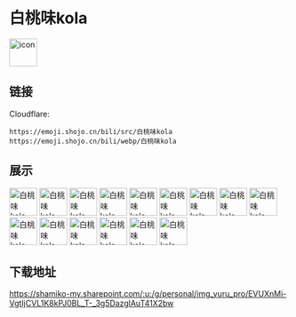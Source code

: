 # 白桃味kola
<img src="https://emoji.shojo.cn/bili/src/白桃味kola/icon.png" width="50" height="50" alt="icon">

## 链接
Cloudflare:
```
https://emoji.shojo.cn/bili/src/白桃味kola
https://emoji.shojo.cn/bili/webp/白桃味kola
```
## 展示
<img src="https://emoji.shojo.cn/bili/src/白桃味kola/白桃味kola-什么？！.png" width="50" height="50" alt="白桃味kola-什么？！">
<img src="https://emoji.shojo.cn/bili/src/白桃味kola/白桃味kola-可爱.png" width="50" height="50" alt="白桃味kola-可爱">
<img src="https://emoji.shojo.cn/bili/src/白桃味kola/白桃味kola-嘿嘿.png" width="50" height="50" alt="白桃味kola-嘿嘿">
<img src="https://emoji.shojo.cn/bili/src/白桃味kola/白桃味kola-震惊.png" width="50" height="50" alt="白桃味kola-震惊">
<img src="https://emoji.shojo.cn/bili/src/白桃味kola/白桃味kola-哭哭.png" width="50" height="50" alt="白桃味kola-哭哭">
<img src="https://emoji.shojo.cn/bili/src/白桃味kola/白桃味kola-无聊.png" width="50" height="50" alt="白桃味kola-无聊">
<img src="https://emoji.shojo.cn/bili/src/白桃味kola/白桃味kola-痴呆.png" width="50" height="50" alt="白桃味kola-痴呆">
<img src="https://emoji.shojo.cn/bili/src/白桃味kola/白桃味kola-哎嘿.png" width="50" height="50" alt="白桃味kola-哎嘿">
<img src="https://emoji.shojo.cn/bili/src/白桃味kola/白桃味kola-睡了.png" width="50" height="50" alt="白桃味kola-睡了">
<img src="https://emoji.shojo.cn/bili/src/白桃味kola/白桃味kola-忧伤.png" width="50" height="50" alt="白桃味kola-忧伤">
<img src="https://emoji.shojo.cn/bili/src/白桃味kola/白桃味kola-紧张.png" width="50" height="50" alt="白桃味kola-紧张">
<img src="https://emoji.shojo.cn/bili/src/白桃味kola/白桃味kola-盯.png" width="50" height="50" alt="白桃味kola-盯">
<img src="https://emoji.shojo.cn/bili/src/白桃味kola/白桃味kola-加班.png" width="50" height="50" alt="白桃味kola-加班">
<img src="https://emoji.shojo.cn/bili/src/白桃味kola/白桃味kola-柔弱.png" width="50" height="50" alt="白桃味kola-柔弱">
<img src="https://emoji.shojo.cn/bili/src/白桃味kola/白桃味kola-嚣张.png" width="50" height="50" alt="白桃味kola-嚣张">

## 下载地址

https://shamiko-my.sharepoint.com/:u:/g/personal/img_yuru_pro/EVUXnMi-VgtIjCVL1K8kPJ0BL_T-_3g5DazglAuT41X2bw